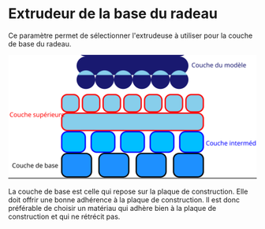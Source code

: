 Extrudeur de la base du radeau
====
Ce paramètre permet de sélectionner l'extrudeuse à utiliser pour la couche de base du radeau.

![Où se trouve la couche de base dans le radeau](../images/raft_dimensions_simplified_fr.svg)

La couche de base est celle qui repose sur la plaque de construction. Elle doit offrir une bonne adhérence à la plaque de construction. Il est donc préférable de choisir un matériau qui adhère bien à la plaque de construction et qui ne rétrécit pas.
